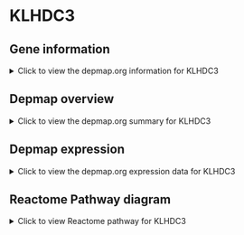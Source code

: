 <h1>KLHDC3</h1>

<h2>Gene information</h2>
<details>
  <summary>Click to view the depmap.org information for KLHDC3</summary>
  <iframe src="https://depmap.org/portal/gene/KLHDC3?tab=about" style="border:none;width:100%;height:800px"></iframe>
</details>

<h2>Depmap overview</h2>
<details>
  <summary>Click to view the depmap.org summary for KLHDC3</summary>
  <iframe src="https://depmap.org/portal/gene/KLHDC3?tab=overview" style="border:none;width:100%;height:800px"></iframe>
</details>

<h2>Depmap expression</h2>
<details>
  <summary>Click to view the depmap.org expression data for KLHDC3</summary>
  <iframe src="https://depmap.org/portal/gene/KLHDC3?tab=characterization" style="border:none;width:100%;height:800px"></iframe>
</details>



<h2>Reactome Pathway diagram</h2>
<details>
  <summary>Click to view Reactome pathway for KLHDC3</summary>
  <p>XBP1(S) activates chaperone genes</p>
  <iframe src="https://reactome.org/PathwayBrowser/#/R-HSA-381038" style="border:none;width:100%;height:800px"></iframe>
</details>



